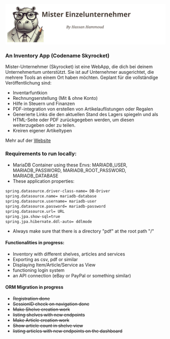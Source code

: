 ![Alt-Text](src/main/resources/static/imgs/logo-600px.svg)
### An Inventory App  (Codename Skyrocket)
Mister-Unternehmer (Skyrocket) ist eine WebApp, die dich bei deinem Unternehmertum unterstützt.
Sie ist auf Unternehmer ausgerichtet, die mehrere Tools an einem Ort haben möchten.
Geplant für die vollständige Veröffentlichung sind:
- Inventarfuntkion
- Rechnungserstellung (Mit & ohne Konto)
- Hilfe in Steuern und Finanzen
- PDF-integration von erstellen von Artikelauflistungen oder Regalen
- Generierte Links die den aktuellen Stand des Lagers spiegeln und als HTML-Seite oder PDF zurückgegeben werden, um diesen weiterzugeben oder zu teilen.
- Kreiren eigener Artikeltypen

Mehr auf der [Website](http://mister-unternehmer.de)

### Requirements to run locally:
- MariaDB Container using these Envs: MARIADB_USER, MARIADB_PASSWORD, MARIADB_ROOT_PASSWORD, MARIADB_DATABASE
- These application properties:
```
spring.datasource.driver-class-name= DB-Driver
spring.datasource.name= mariadb-database
spring.datasource.username= mariadb-user
spring.datasource.password= mariadb-password
spring.datasource.url= URL
spring.jpa.show-sql=true
spring.jpa.hibernate.ddl-auto= ddlmode
```
- Always make sure that there is a directory "pdf" at the root path "/"


#### Functionalities in progress:
+ Inventory with different shelves, articles and services
+ Exporting as csv, pdf or similar
+ Displaying Item/Article/Service as View
+ functioning login system
+ an API connection (eBay or PayPal or something similar)

#### ORM Migration in progress
- ~~Registration done~~
- ~~SessionID check on navigation done~~
- ~~Make Shelve creation work~~
- ~~listing shelves with new endpoints~~
- ~~Make Article creation work~~
- ~~Show article count in shelve view~~
- ~~listing articles with new endpoints on the dashboard~~